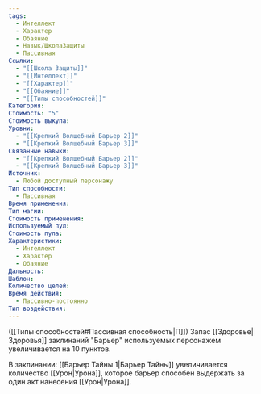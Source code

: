 ```yaml
---
tags:
  - Интеллект
  - Характер
  - Обаяние
  - Навык/ШколаЗащиты
  - Пассивная
Ссылки:
  - "[[Школа Защиты]]"
  - "[[Интеллект]]"
  - "[[Характер]]"
  - "[[Обаяние]]"
  - "[[Типы способностей]]"
Категория: 
Стоимость: "5"
Стоимость выкупа: 
Уровни:
  - "[[Крепкий Волшебный Барьер 2]]"
  - "[[Крепкий Волшебный Барьер 3]]"
Связанные навыки:
  - "[[Крепкий Волшебный Барьер 2]]"
  - "[[Крепкий Волшебный Барьер 3]]"
Источник:
  - Любой доступный персонажу
Тип способности:
  - Пассивная
Время применения: 
Тип магии: 
Стоимость применения: 
Используемый пул: 
Стоимость пула: 
Характеристики:
  - Интеллект
  - Характер
  - Обаяние
Дальность: 
Шаблон: 
Количество целей: 
Время действия:
  - Пассивно-постоянно
Тип воздействия:
---
```

([[Типы способностей#Пассивная способность|П]]) Запас [[Здоровье|Здоровья]] заклинаний "Барьер" используемых персонажем увеличивается на 10 пунктов. 

В заклинании: [[Барьер Тайны 1|Барьер Тайны]] увеличивается количество [[Урон|Урона]], которое барьер способен выдержать за один акт нанесения [[Урон|Урона]]. 